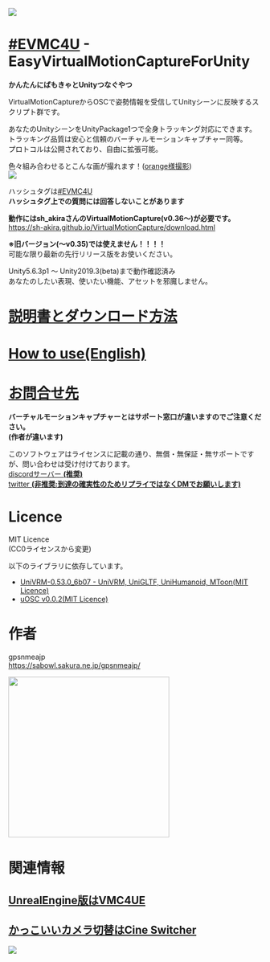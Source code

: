 [<img src="https://github.com/gpsnmeajp/EasyVirtualMotionCaptureForUnity/blob/README-image/title3.png?raw=true"></img>](https://github.com/gpsnmeajp/EasyVirtualMotionCaptureForUnity/wiki)  
# [#EVMC4U](https://twitter.com/search?q=%23EVMC4U%20) - EasyVirtualMotionCaptureForUnity
**かんたんにばもきゃとUnityつなぐやつ**

VirtualMotionCaptureからOSCで姿勢情報を受信してUnityシーンに反映するスクリプト群です。   
  
あなたのUnityシーンをUnityPackage1つで全身トラッキング対応にできます。  
トラッキング品質は安心と信頼のバーチャルモーションキャプチャー同等。  
プロトコルは公開されており、自由に拡張可能。  

色々組み合わせるとこんな画が撮れます！([orange様撮影](https://twitter.com/mikan3134))  
<img src="https://github.com/gpsnmeajp/EasyVirtualMotionCaptureForUnity/blob/README-image/orange_pv/HDRP.gif?raw=true"></img>  
  
ハッシュタグは[#EVMC4U](https://twitter.com/search?q=%23EVMC4U%20)  
**ハッシュタグ上での質問には回答しないことがあります**

**動作にはsh_akiraさんのVirtualMotionCapture(v0.36～)が必要です。**  
https://sh-akira.github.io/VirtualMotionCapture/download.html

**※旧バージョン(～v0.35)では使えません！！！！**  
可能な限り最新の先行リリース版をお使いください。

Unity5.6.3p1 〜 Unity2019.3(beta)まで動作確認済み  
あなたのしたい表現、使いたい機能、アセットを邪魔しません。  

# [説明書とダウンロード方法](https://github.com/gpsnmeajp/EasyVirtualMotionCaptureForUnity/wiki)
# [How to use(English)](https://github.com/gpsnmeajp/EasyVirtualMotionCaptureForUnity/wiki/How-to-use#how-to-use)
# [お問合せ先](https://discord.gg/nGapSR7)
**バーチャルモーションキャプチャーとはサポート窓口が違いますのでご注意ください。  
(作者が違います)**

このソフトウェアはライセンスに記載の通り、無償・無保証・無サポートですが、問い合わせは受け付けております。  
[discordサーバー **(推奨)**](https://discord.gg/QSrDhE8)  
[twitter **(非推奨:到達の確実性のためリプライではなくDMでお願いします)**](https://twitter.com/@seg_faul)  

# Licence
MIT Licence  
(CC0ライセンスから変更)  

以下のライブラリに依存しています。  
+ [UniVRM-0.53.0_6b07 - UniVRM, UniGLTF, UniHumanoid, MToon(MIT Licence)](https://github.com/vrm-c/UniVRM/blob/master/LICENSE.txt)
+ [uOSC v0.0.2(MIT Licence)](https://github.com/hecomi/uOSC/blob/master/README.md)

# 作者
gpsnmeajp  
https://sabowl.sakura.ne.jp/gpsnmeajp/  

<img width="320px" src="https://github.com/gpsnmeajp/EasyVirtualMotionCaptureForUnity/blob/README-image/ExternalReceiver.gif?raw=true"></img>

# 関連情報
## [UnrealEngine版はVMC4UE](https://github.com/HAL9HARUKU/VMC4UE)
## [かっこいいカメラ切替はCine Switcher](https://booth.pm/ja/items/1654878)
<img src="https://github.com/gpsnmeajp/EasyVirtualMotionCaptureForUnity/blob/README-image/orange_pv/CineSwitcher.gif?raw=true"></img>

